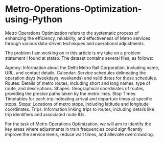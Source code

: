 # Metro-Operations-Optimization-using-Python
Metro Operations Optimization refers to the systematic process of enhancing the efficiency, reliability, and effectiveness of Metro services through various data-driven techniques and operational adjustments.

The problem I am working on in this article is my take on a problem statement I found at statso. The dataset contains several files, as follows:

Agency: Information about the Delhi Metro Rail Corporation, including name, URL, and contact details.
Calendar: Service schedules delineating the operation days (weekdays, weekends) and valid dates for these schedules.
Routes: Details of metro routes, including short and long names, type of route, and descriptions.
Shapes: Geographical coordinates of routes, providing the precise paths taken by the metro lines.
Stop Times: Timetables for each trip indicating arrival and departure times at specific stops.
Stops: Locations of metro stops, including latitude and longitude coordinates.
Trips: Information linking trips to routes, including details like trip identifiers and associated route IDs.

For the task of Metro Operations Optimization, we will aim to identify the key areas where adjustments in train frequencies could significantly improve the service levels, reduce wait times, and alleviate overcrowding.
